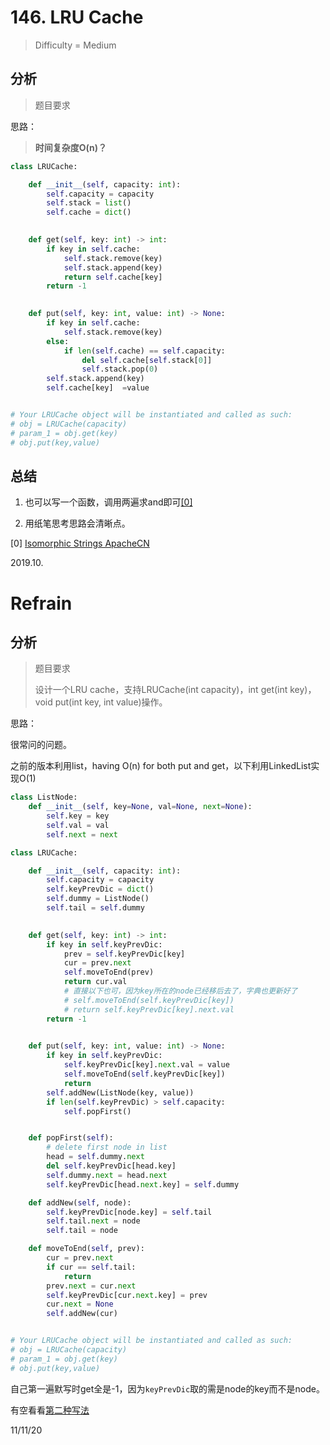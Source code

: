 # 146. LRU Cache
> Difficulty = Medium

## 分析

> 题目要求
> 
> 

思路：


> **时间复杂度O(n)？**

```python
class LRUCache:

    def __init__(self, capacity: int):
        self.capacity = capacity
        self.stack = list()
        self.cache = dict()
        

    def get(self, key: int) -> int:
        if key in self.cache:
            self.stack.remove(key)
            self.stack.append(key)
            return self.cache[key]
        return -1
        

    def put(self, key: int, value: int) -> None:
        if key in self.cache:
            self.stack.remove(key)
        else:
            if len(self.cache) == self.capacity:
                del self.cache[self.stack[0]]
                self.stack.pop(0)
        self.stack.append(key)
        self.cache[key]  =value


# Your LRUCache object will be instantiated and called as such:
# obj = LRUCache(capacity)
# param_1 = obj.get(key)
# obj.put(key,value)
```

## 总结

1. 也可以写一个函数，调用两遍求and即可[[0]](https://github.com/apachecn/awesome-algorithm/blob/master/docs/Leetcode_Solutions/Python/205._isomorphic_strings.md)

2. 用纸笔思考思路会清晰点。

[0] [Isomorphic Strings ApacheCN]()


2019.10.

# Refrain

## 分析

> 题目要求
> 
> 设计一个LRU cache，支持LRUCache(int capacity)，int get(int key)，void put(int key, int value)操作。

思路：

很常问的问题。

之前的版本利用list，having O(n) for both put and get，以下利用LinkedList实现O(1)

```python
class ListNode:
    def __init__(self, key=None, val=None, next=None):
        self.key = key
        self.val = val
        self.next = next

class LRUCache:

    def __init__(self, capacity: int):
        self.capacity = capacity
        self.keyPrevDic = dict()
        self.dummy = ListNode()
        self.tail = self.dummy
        

    def get(self, key: int) -> int:
        if key in self.keyPrevDic:
            prev = self.keyPrevDic[key]
            cur = prev.next
            self.moveToEnd(prev)
            return cur.val
            # 直接以下也可，因为key所在的node已经移后去了，字典也更新好了
            # self.moveToEnd(self.keyPrevDic[key])
            # return self.keyPrevDic[key].next.val
        return -1
        

    def put(self, key: int, value: int) -> None:
        if key in self.keyPrevDic:
            self.keyPrevDic[key].next.val = value
            self.moveToEnd(self.keyPrevDic[key])
            return
        self.addNew(ListNode(key, value))
        if len(self.keyPrevDic) > self.capacity:
            self.popFirst()


    def popFirst(self):
        # delete first node in list
        head = self.dummy.next
        del self.keyPrevDic[head.key]
        self.dummy.next = head.next
        self.keyPrevDic[head.next.key] = self.dummy

    def addNew(self, node):
        self.keyPrevDic[node.key] = self.tail
        self.tail.next = node
        self.tail = node

    def moveToEnd(self, prev):
        cur = prev.next
        if cur == self.tail:
            return
        prev.next = cur.next
        self.keyPrevDic[cur.next.key] = prev
        cur.next = None
        self.addNew(cur)


# Your LRUCache object will be instantiated and called as such:
# obj = LRUCache(capacity)
# param_1 = obj.get(key)
# obj.put(key,value)
```

自己第一遍默写时get全是-1，因为`keyPrevDic`取的需是node的key而不是node。

有空看看[第二种写法](https://www.jiuzhang.com/problem/lru-cache/#tag-lang-python)

11/11/20